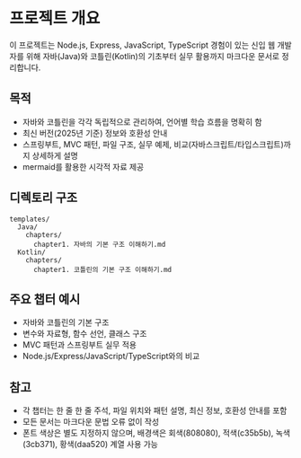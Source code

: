 # 프로젝트 개요

이 프로젝트는 Node.js, Express, JavaScript, TypeScript 경험이 있는 신입 웹 개발자를 위해 자바(Java)와 코틀린(Kotlin)의 기초부터 실무 활용까지 마크다운 문서로 정리합니다.

## 목적
- 자바와 코틀린을 각각 독립적으로 관리하여, 언어별 학습 흐름을 명확히 함
- 최신 버전(2025년 기준) 정보와 호환성 안내
- 스프링부트, MVC 패턴, 파일 구조, 실무 예제, 비교(자바스크립트/타입스크립트)까지 상세하게 설명
- mermaid를 활용한 시각적 자료 제공

## 디렉토리 구조
```
templates/
  Java/
    chapters/
      chapter1. 자바의 기본 구조 이해하기.md
  Kotlin/
    chapters/
      chapter1. 코틀린의 기본 구조 이해하기.md
```

## 주요 챕터 예시
- 자바와 코틀린의 기본 구조
- 변수와 자료형, 함수 선언, 클래스 구조
- MVC 패턴과 스프링부트 실무 적용
- Node.js/Express/JavaScript/TypeScript와의 비교

## 참고
- 각 챕터는 한 줄 한 줄 주석, 파일 위치와 패턴 설명, 최신 정보, 호환성 안내를 포함
- 모든 문서는 마크다운 문법 오류 없이 작성
- 폰트 색상은 별도 지정하지 않으며, 배경색은 회색(808080), 적색(c35b5b), 녹색(3cb371), 황색(daa520) 계열 사용 가능


